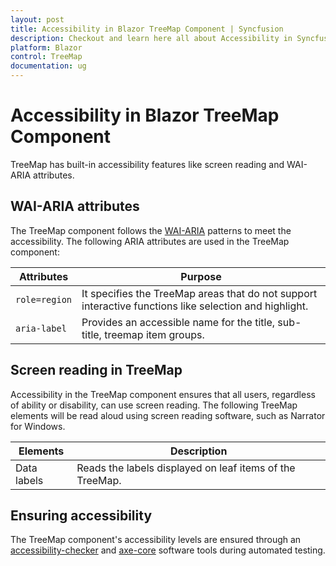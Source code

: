 ```yaml
---
layout: post
title: Accessibility in Blazor TreeMap Component | Syncfusion
description: Checkout and learn here all about Accessibility in Syncfusion Blazor TreeMap component and much more.
platform: Blazor
control: TreeMap
documentation: ug
---
```


# Accessibility in Blazor TreeMap Component

TreeMap has built-in accessibility features like screen reading and WAI-ARIA attributes.

## WAI-ARIA attributes

The TreeMap component follows the [WAI-ARIA](https://www.w3.org/WAI/ARIA/apg/patterns/alert/) patterns to meet the accessibility. The following ARIA attributes are used in the TreeMap component:

| Attributes | Purpose |
| --- | --- |
| `role=region` | It specifies the TreeMap areas that do not support interactive functions like selection and highlight. |
| `aria-label` | Provides an accessible name for the title, sub-title, treemap item groups. |

## Screen reading in TreeMap

Accessibility in the TreeMap component ensures that all users, regardless of ability or disability, can use screen reading. The following TreeMap elements will be read aloud using screen reading software, such as Narrator for Windows.

| Elements | Description |
| --- | --- |
| Data labels | Reads the labels displayed on leaf items of the TreeMap. |

## Ensuring accessibility

The TreeMap component's accessibility levels are ensured through an [accessibility-checker](https://www.npmjs.com/package/accessibility-checker) and [axe-core](https://www.npmjs.com/package/axe-core) software tools during automated testing.
